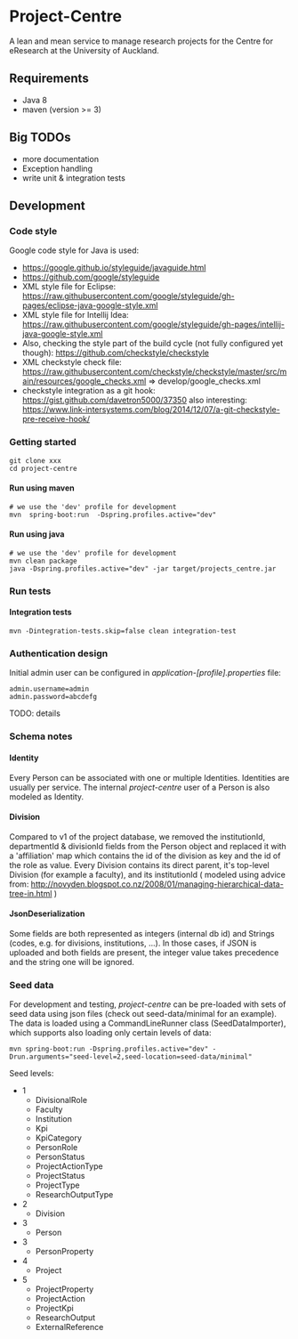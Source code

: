 # Project-Centre

A lean and mean service to manage research projects for the Centre for eResearch at the University of Auckland.

## Requirements

 - Java 8
 - maven (version >= 3)

## Big TODOs

 - more documentation
 - Exception handling
 - write unit & integration tests
 
## Development

### Code style

Google code style for Java is used:
 
 - https://google.github.io/styleguide/javaguide.html
 - https://github.com/google/styleguide
 - XML style file for Eclipse: https://raw.githubusercontent.com/google/styleguide/gh-pages/eclipse-java-google-style.xml
 - XML style file for Intellij Idea: https://raw.githubusercontent.com/google/styleguide/gh-pages/intellij-java-google-style.xml
 - Also, checking the style part of the build cycle (not fully configured yet though): https://github.com/checkstyle/checkstyle
 - XML checkstyle check file: https://raw.githubusercontent.com/checkstyle/checkstyle/master/src/main/resources/google_checks.xml => develop/google_checks.xml
 - checkstyle integration as a git hook: https://gist.github.com/davetron5000/37350 also interesting: https://www.link-intersystems.com/blog/2014/12/07/a-git-checkstyle-pre-receive-hook/

### Getting started

    git clone xxx
    cd project-centre
    
#### Run using maven

    # we use the 'dev' profile for development
    mvn  spring-boot:run  -Dspring.profiles.active="dev"
    
#### Run using java

    # we use the 'dev' profile for development
    mvn clean package
    java -Dspring.profiles.active="dev" -jar target/projects_centre.jar
    
    
### Run tests

#### Integration tests 

    mvn -Dintegration-tests.skip=false clean integration-test
    
### Authentication design

Initial admin user can be configured in *application-[profile].properties* file:

    admin.username=admin
    admin.password=abcdefg


TODO: details 

### Schema notes

#### Identity

Every Person can be associated with one or multiple Identities. Identities are usually per service. The internal *project-centre* user of a Person
is also modeled as Identity.

#### Division

Compared to v1 of the project database, we removed the institutionId, departmentId & divisionId fields from the Person object and replaced it with
a 'affiliation' map which contains the id of the division as key and the id of the role as value. Every Division contains its direct parent, it's 
top-level Division (for example a faculty), and its institutionId ( modeled using advice from: http://novyden.blogspot.co.nz/2008/01/managing-hierarchical-data-tree-in.html )

#### JsonDeserialization

Some fields are both represented as integers (internal db id) and Strings (codes, e.g. for divisions, institutions, ...). In those cases, if 
JSON is uploaded and both fields are present, the integer value takes precedence and the string one will be ignored.

### Seed data

For development and testing, *project-centre* can be pre-loaded with sets of seed data using json files (check out seed-data/minimal for an example).
The data is loaded using a CommandLineRunner class (SeedDataImporter), which supports also loading only certain levels of data:

    mvn spring-boot:run -Dspring.profiles.active="dev" -Drun.arguments="seed-level=2,seed-location=seed-data/minimal"
    
Seed levels:

 - 1
     - DivisionalRole
     - Faculty
     - Institution
     - Kpi
     - KpiCategory
     - PersonRole
     - PersonStatus
     - ProjectActionType
     - ProjectStatus
     - ProjectType
     - ResearchOutputType
 - 2
     - Division
 - 3 
     - Person
 - 3
     - PersonProperty
 - 4
     - Project
 - 5
     - ProjectProperty
     - ProjectAction
     - ProjectKpi
     - ResearchOutput
     - ExternalReference



